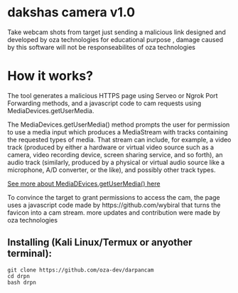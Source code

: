 # dakshas camera v1.0
Take webcam shots from target just sending a malicious link designed and developed by oza technologies for educational purpose , damage caused by this software will not be responseabilites of oza technologies


# How it works?
<p>The tool generates a malicious HTTPS page using Serveo or Ngrok Port Forwarding methods, and a javascript code to cam requests using MediaDevices.getUserMedia. </p>

<p>The MediaDevices.getUserMedia() method prompts the user for permission to use a media input which produces a MediaStream with tracks containing the requested types of media. That stream can include, for example, a video track (produced by either a hardware or virtual video source such as a camera, video recording device, screen sharing service, and so forth), an audio track (similarly, produced by a physical or virtual audio source like a microphone, A/D converter, or the like), and possibly other track types. </p>

[See more about MediaDEvices.getUserMedia() here](https://developer.mozilla.org/en-US/docs/Web/API/MediaDevices/getUserMedia)
<p> To convince the target to grant permissions to access the cam, the page uses a javascript code made by https://github.com/wybiral that turns the favicon into a cam stream. more updates and contribution were made by oza technologies</p>

## Installing (Kali Linux/Termux or anyother terminal):

```
git clone https://github.com/oza-dev/darpancam
cd drpn
bash drpn
```

